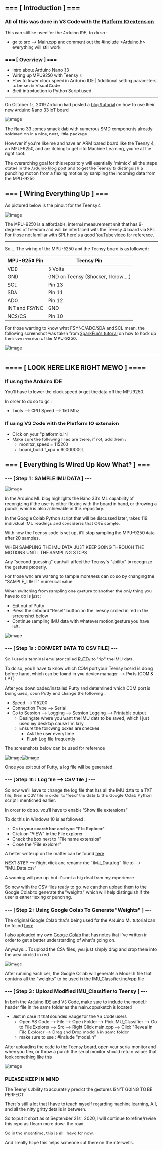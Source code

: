 ## === [ Introduction ] === 

### All of this was done in VS Code with the [Platform IO extension](https://platformio.org/platformio-ide)

This can still be used for the Arduino IDE, to do so :
 * go to src --> Main.cpp and comment out the #include <Arduino.h> everything will still work

### === [ Overview ] ===
* Intro about Arduino Nano 33
* Wiring up MPU9250 with Teensy 4
* How to lower clock speed in Arduino IDE | Additional setting parameters to be set in Visual Code
* Breif introduction to Python Script used

 -----------
 
On October 15, 2019 Arduino had posted a [blog/tutorial](https://blog.arduino.cc/2019/10/15/get-started-with-machine-learning-on-arduino/) on how to use their new Arduino Nano 33 IoT board
 
![image](https://user-images.githubusercontent.com/39348633/93692108-9dfecc00-fab4-11ea-9ec8-d777d6c8ebf8.png)
 
The Nano 33 comes smack dab with numerous SMD components already soldered on in a nice, neat, little package.
 
However if you're like me and have an ARM based board like the Teensy 4, an MPU-9250, and are itching to get into Machine Learning, you're at the right spot.
 
The overarching goal for this repository will esentially "mimick" all the steps stated in the [Arduino blog post](https://blog.arduino.cc/2019/10/15/get-started-with-machine-learning-on-arduino/)
and to get the Teensy to distinguish a punching motion from a flexing motion by sampling the incoming data from the MPU-9250
 
## === [ Wiring Everything Up ] === 
 
As pictured below is the pinout for the Teensy 4
 
![image](https://user-images.githubusercontent.com/39348633/93692469-4f9ffc00-fab9-11ea-92a1-0242fd0c7c85.png)
 
The MPU-9250 is a affordable, internal measurement unit that has 9-degrees of freedom and will be interfaced with the Teensy 4 board via SPI. For those not familiar with SPI, here's a good [YouTube](https://www.youtube.com/watch?v=fvOAbDMzoks&ab_channel=GreatScott%21) video for reference.
 
-----------

So.... The wiring of the MPU-9250 and the Teensy board is as followed : 
 
MPU-9250 Pin | Teensy Pin 
------------ | ------------
VDD | 3 Volts
GND | GND on Teensy (Shocker, I know....)
SCL | Pin 13
SDA | Pin 11
ADO | Pin 12
INT and FSYNC | GND
NCS/CS | Pin 10
 
For those wanting to know what FSYNC/ADO/SDA and SCL mean, the following screenshot was taken from [SparkFun's tutorial](https://learn.sparkfun.com/tutorials/mpu-9250-hookup-guide/all) on how to hook up their own version of the MPU-9250.
 
![image](https://user-images.githubusercontent.com/39348633/93692709-07cea400-fabc-11ea-8405-e53f344fe765.png)
 
-----------
 
 ## ==== [ LOOK HERE LIKE RIGHT MEWO ] ====
 
 ### If using the Arduino IDE
 
 You'll have to lower the clock speed to get the data off the MPU9250.
 
 In order to do so to go :
 
  * Tools --> CPU Speed --> 150 Mhz
  
 ### If using VS Code with the Platform IO extension
 
 * Click on your "platformio.ini
 * Make sure the following lines are there, if not, add them :
   * monitor_speed = 115200
   * board_build.f_cpu = 60000000L
 
## === [ Everything Is Wired Up Now What? ] ===

### --- [ Step 1 : SAMPLE IMU DATA ] ---

![image](https://user-images.githubusercontent.com/39348633/93822988-ad058b80-fc26-11ea-8383-e3c332253ab8.png)

In the Arduino ML blog highlights the Nano 33's ML capability of recongizing if the user is either flexing with the board in hand, or throwing a punch, which is also achievable in this repository. 

In the Google Colab Python script that will be discussed later, takes 119 individual IMU readings and consideres that ONE sample.

With how the Teensy code is set up, it'll stop sampling the MPU-9250 data after 20 samples. 

WHEN SAMPLING THE IMU DATA JUST KEEP GOING THROUGH THE MOTIONS UNTIL THE SAMPLING STOPS

Any "second-guessing" can/will affect the Teensy's "ability" to recognize the gesture properly.

For those who are wanting to sample more/less can do so by changing the "SAMPLE_LIMIT" numerical value.

When switching from sampling one gesture to another, the only thing you have to do is just :
 * Exit out of Putty
 * Press the onboard "Reset" button on the Teesny circled in red in the screenshot below
 * Continue sampling IMU data with whatever motion/gesture you have left.
 
 ![image](https://user-images.githubusercontent.com/39348633/93826271-80547280-fc2c-11ea-9561-bce5e5fea960.png)


### --- [ Step 1a : CONVERT DATA TO CSV FILE] ---

So I used a terminal emulator called [PuTTy](https://www.chiark.greenend.org.uk/~sgtatham/putty/latest.html) to "rip" the IMU data.

To do so, you'll have to know which COM port your Teensy board is doing before hand, which can be found in you device manager --> Ports (COM & LPT)

After you downloaded/installed Putty and determined which COM port is being used, open Putty and change the following : 

 * Speed --> 115200
 * Connection Type --> Serial
 * Go to Session --> Logging --> Session Logging --> Printable output
   * Desingate where you want the IMU data to be saved, which I just used my desktop cause I'm lazy
   * Ensure the following boxes are checked 
     * Ask the user every time 
     * Flush Log file frequently 
     
 The screenshots below can be used for reference
 
![image](https://user-images.githubusercontent.com/39348633/93729467-2ef3a700-fb8a-11ea-9159-7315c5d26f16.png)![image](https://user-images.githubusercontent.com/39348633/93821435-2bacf980-fc24-11ea-86dd-8e407940872f.png)

Once you exit out of Putty, a log file will be generated.

### --- [ Step 1b : Log file --> CSV file ] ---

So now we'll have to change the log file that has all the IMU data to a TXT file, then a CSV file in order to 'feed' the data to the Google Colab Python script I mentioned earlier.

In order to do so, you'll have to enable 'Show file extensions"

To do this in Windows 10 is as followed :
 * Go to your search bar and type "File Explorer"
 * Click on "VIEW" in the File explorer 
 * Check the box next to "File name extension" 
 * Close the "File explorer"

A better write up on the matter can be found [here](https://support.winzip.com/hc/en-us/articles/115011457948-How-to-configure-Windows-to-show-file-extensions-and-hidden-files)

NEXT STEP --> Right click and rename the "IMU_Data.log" file to --> "IMU_Data.csv" 

A warning will pop up, but it's not a big deal from my experience.

So now with the CSV files ready to go, we can then upload them to the Google Colab to generate the "weights" which will help distinguish if the user is either flexing or punching.

### --- [ Step 2 : Using Google Colab To Generate "Weights" ] ---

The original Google Colab that's being used for the Arduino ML tutorial can be found [here](https://colab.research.google.com/github/arduino/ArduinoTensorFlowLiteTutorials/blob/master/GestureToEmoji/arduino_tinyml_workshop.ipynb) 

I also uploaded my own [Google Colab](https://github.com/Digital1O1/Tensorflow_Teensy_MPU9250/blob/master/Teensy_ML_Script.ipynb) that has notes that I've written in order to get a better understanding of what's going on.

Anyways... To upload the CSV files, you just simply drag and drop them into the area circled in red

![image](https://user-images.githubusercontent.com/39348633/93828362-c3b0e000-fc30-11ea-8596-bc94dc002d5c.png)

After running each cell, the Google Colab will generate a Model.h file that contains all the "weights" to be used in the IMU_Classifier.ino/cpp file

### --- [ Step 3 : Upload Modified IMU_Classifier to Teensy ] ---

In both the Arduino IDE and VS Code, make sure to include the model.h header file in the same folder as the main.cpp/sketch is located
 * Just in case if that sounded vauge for the VS Code users
   * Open VS Code --> File --> Open Folder --> Pick IMU_Classifier --> Go to File Explorer --> Src --> Right Click main.cpp --> Click "Reveal in File Explorer --> Drag and Drop      model.h in same folder
   * make sure to use : #include "model.h"
   
After uploading the code to the Teensy board, open your serial monitor and when you flex, or throw a punch the serial monitor should return values that look something like this

![image](https://user-images.githubusercontent.com/39348633/93834049-22ca2100-fc40-11ea-8ce9-1a182ddc0444.png)

### PLEASE KEEP IN MIND

The Teeny's ability to accurately predict the gestures ISN'T GOING TO BE PERFECT

There's still a lot that I have to teach myself regarding machine learning, A.I, and all the nitty gritty details in between.

So to put it short as of September 21st, 2020, I will continue to refine/revise this repo as I learn more down the road.

So in the meantime, this is all I have for now.

And I really hope this helps someone out there on the interwebs.
